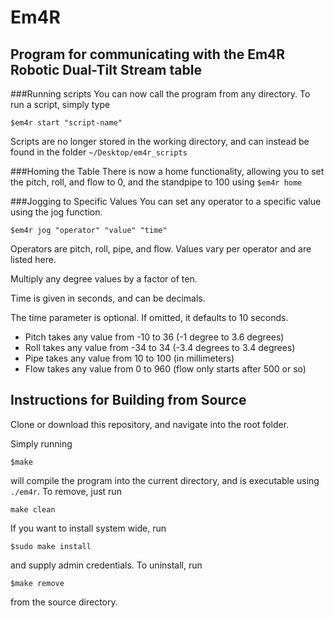 # Em4R
## Program for communicating with the Em4R Robotic Dual-Tilt Stream table


###Running scripts
You can now call the program from any directory. To run a script, simply type

`$em4r start "script-name"`

Scripts are no longer stored in the working directory, and can instead be found in the folder
 `~/Desktop/em4r_scripts`

###Homing the Table
There is now a home functionality, allowing you to set the pitch, roll, and flow to 0, and the standpipe to 100 using
`$em4r home`

###Jogging to Specific Values
You can set any operator to a specific value using the jog function.

`$em4r jog "operator" "value" "time"`

Operators are pitch, roll, pipe, and flow. Values vary per operator and are listed here.

Multiply any degree values by a factor of ten.

Time is given in seconds, and can be decimals.

The time parameter is optional. If omitted, it defaults to 10 seconds.

- Pitch takes any value from -10 to 36 (-1 degree to 3.6 degrees)
- Roll takes any value from -34 to 34 (-3.4 degrees to 3.4 degrees)
- Pipe takes any value from 10 to 100 (in millimeters)
- Flow takes any value from 0 to 960 (flow only starts after 500 or so)

## Instructions for Building from Source

Clone or download this repository, and navigate into the root folder.

Simply running 

`$make` 

will compile the program into the current directory, and is executable using `./em4r`. To remove, just run 

`make clean`

If you want to install system wide, run

 `$sudo make install`

  and supply admin credentials.
  To uninstall, run
  
   `$make remove`

from the source directory.
